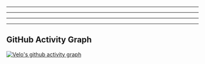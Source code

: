 _________________________________________________________________________________________________________________________
_________________________________________________________________________________________________________________________
_________________________________________________________________________________________________________________________
_________________________________________________________________________________________________________________________

## GitHub Activity Graph

[![Velo's github activity graph](https://github-readme-activity-graph.vercel.app/graph?username=xxxxxxxxxxx&bg_color=0d1117&color=ffffff&line=7D3BC3&point=7D3BC3&area=true&hide_border=true )](https://github.com/ashutosh00710/github-readme-activity-graph )

